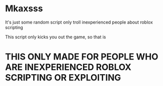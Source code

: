 # Mkaxsss
It's just some random script only troll inexperienced people about roblox scripting

This script only kicks you out the game, so that is

# THIS ONLY MADE FOR PEOPLE WHO ARE INEXPERIENCED ROBLOX SCRIPTING OR EXPLOITING
